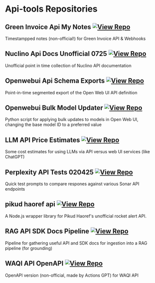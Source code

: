 # Api-tools Repositories

## Green Invoice Api My Notes [![View Repo](https://img.shields.io/badge/view-repo-green)](https://github.com/danielrosehill/Green-Invoice-API-My-Notes)
Timestampped notes (non-official!) for Green Invoice API & Webhooks

## Nuclino Api Docs Unofficial 0725 [![View Repo](https://img.shields.io/badge/view-repo-green)](https://github.com/danielrosehill/Nuclino-API-Docs-Unofficial-0725)
Unofficial point in time collection of Nuclino API documentation 

## Openwebui Api Schema Exports [![View Repo](https://img.shields.io/badge/view-repo-green)](https://github.com/danielrosehill/OpenWebUI-API-Schema-Exports)
Point-in-time segmented export of the Open Web UI API definition

## Openwebui Bulk Model Updater [![View Repo](https://img.shields.io/badge/view-repo-green)](https://github.com/danielrosehill/OpenWebUI-Bulk-Model-Updater)
Python script for applying bulk updates to models in Open Web UI, changing the base model ID to a preferred value


## LLM API Price Estimates [![View Repo](https://img.shields.io/badge/view-repo-green)](https://github.com/danielrosehill/LLM-API-Price-Estimates)
Some cost estimates for using LLMs via API versus web UI services (like ChatGPT)

## Perplexity API Tests 020425 [![View Repo](https://img.shields.io/badge/view-repo-green)](https://github.com/danielrosehill/Perplexity-API-Tests-020425)
Quick test prompts to compare respones against various Sonar API endpoints

## pikud haoref api [![View Repo](https://img.shields.io/badge/view-repo-green)](https://github.com/danielrosehill/pikud-haoref-api)
A Node.js wrapper library for Pikud Haoref's unofficial rocket alert API.

## RAG API SDK Docs Pipeline [![View Repo](https://img.shields.io/badge/view-repo-green)](https://github.com/danielrosehill/RAG-API-SDK-Docs-Pipeline)
Pipeline for gathering useful API and SDK docs for ingestion into a RAG pipeline (for grounding)

## WAQI API OpenAPI [![View Repo](https://img.shields.io/badge/view-repo-green)](https://github.com/danielrosehill/WAQI-API-OpenAPI)
OpenAPI version (non-official, made by Actions GPT) for WAQI API
